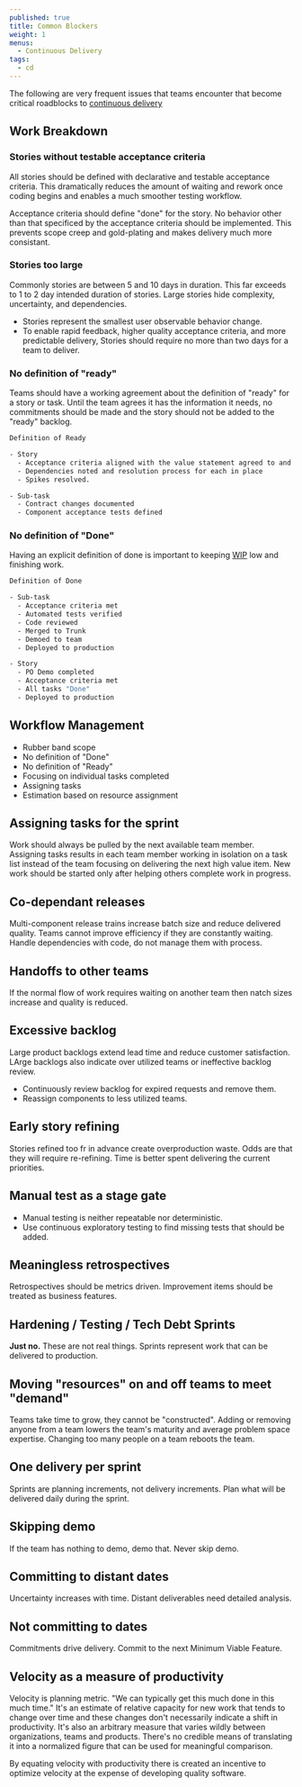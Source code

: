 ```yaml
---
published: true
title: Common Blockers
weight: 1
menus:
  - Continuous Delivery
tags:
  - cd
---
```


The following are very frequent issues that teams encounter that become critical roadblocks to [continuous delivery](../../glossary#continuous-delivery)

## Work Breakdown

### Stories without testable acceptance criteria

All stories should be defined with declarative and testable acceptance criteria. This dramatically reduces the amount
of waiting and rework once coding begins and enables a much smoother testing workflow.

Acceptance criteria should define "done" for the story. No behavior other than that specificed by the acceptance
criteria should be implemented. This prevents scope creep and gold-plating and makes delivery much more consistant.

### Stories too large

Commonly stories are between 5 and 10 days in duration. This far exceeds to 1 to 2 day intended duration of stories.
Large stories hide complexity, uncertainty, and dependencies.

- Stories represent the smallest user observable behavior change.
- To enable rapid feedback, higher quality acceptance
  criteria, and more predictable delivery, Stories should require no more than two days for a team to deliver.

### No definition of "ready"

Teams should have a working agreement about the definition of "ready" for a story or task. Until the team agrees it has
the information it needs, no commitments should be made and the story should not be added to the "ready" backlog.

```bash
Definition of Ready

- Story
  - Acceptance criteria aligned with the value statement agreed to and understood.
  - Dependencies noted and resolution process for each in place
  - Spikes resolved.

- Sub-task
  - Contract changes documented
  - Component acceptance tests defined
```

### No definition of "Done"

Having an explicit definition of done is important to keeping [WIP](../../glossary#WIP) low and finishing work.

```bash
Definition of Done

- Sub-task
  - Acceptance criteria met
  - Automated tests verified
  - Code reviewed
  - Merged to Trunk
  - Demoed to team
  - Deployed to production

- Story
  - PO Demo completed
  - Acceptance criteria met
  - All tasks "Done"
  - Deployed to production
```

## Workflow Management

- Rubber band scope
- No definition of "Done"
- No definition of "Ready"
- Focusing on individual tasks completed
- Assigning tasks
- Estimation based on resource assignment

## Assigning tasks for the sprint

Work should always be pulled by the next available team member. Assigning tasks results in each team member working in isolation on a task list instead of the team
focusing on delivering the next high value item. New work should be started only after helping others
complete work in progress.

## Co-dependant releases

Multi-component release trains increase batch size and reduce delivered quality. Teams cannot improve efficiency if they are constantly waiting. Handle dependencies with code, do not manage them with process.

## Handoffs to other teams

If the normal flow of work requires waiting on another team then natch sizes increase and quality is reduced.

## Excessive backlog

Large product backlogs extend lead time and reduce customer satisfaction. LArge backlogs also indicate over utilized teams or ineffective backlog review.

- Continuously review backlog for expired requests and remove them.
- Reassign components to less utilized teams.

## Early story refining

Stories refined too fr in advance create overproduction waste. Odds are that they will require re-refining. Time is better spent delivering the current priorities.

## Manual test as a stage gate

- Manual testing is neither repeatable nor deterministic.
- Use continuous exploratory testing to find missing tests that should be added.

## Meaningless retrospectives

Retrospectives should be metrics driven. Improvement items should be treated as business features.

## Hardening / Testing / Tech Debt Sprints

**Just no.** These are not real things. Sprints represent work that can be
delivered to production.

## Moving "resources" on and off teams to meet "demand"

Teams take time to grow, they cannot be "constructed". Adding or removing anyone
from a team lowers the team's maturity and average problem space expertise. Changing too many people on a team
reboots the team.

## One delivery per sprint

Sprints are planning increments, not delivery increments. Plan what will be delivered daily during the sprint.

## Skipping demo

If the team has nothing to demo, demo that. Never skip demo.

## Committing to distant dates

Uncertainty increases with time. Distant deliverables need detailed analysis.

## Not committing to dates

Commitments drive delivery. Commit to the next Minimum Viable Feature.

## Velocity as a measure of productivity

Velocity is planning metric. "We can typically get this much done in this much time." It's an estimate of relative
capacity for new work that tends to change over time and these changes don't necessarily indicate a shift in productivity. It's
also an arbitrary measure that varies wildly between organizations, teams and products. There's no credible means of
translating it into a normalized figure that can be used for meaningful comparison.

By equating velocity with productivity there is created an incentive to optimize velocity at the expense of developing quality software.
